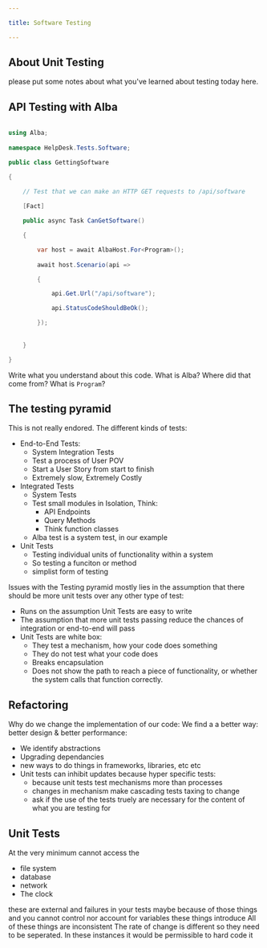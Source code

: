 ```yaml
---

title: Software Testing

---
```

 
## About Unit Testing
 
please put some notes about what you've learned about testing today here.
 
 
## API Testing with Alba
 
```csharp
 
using Alba;
 
namespace HelpDesk.Tests.Software;

public class GettingSoftware

{

    // Test that we can make an HTTP GET requests to /api/software
 
    [Fact]

    public async Task CanGetSoftware()

    {

        var host = await AlbaHost.For<Program>();
 
        await host.Scenario(api =>

        {

            api.Get.Url("/api/software");

            api.StatusCodeShouldBeOk();

        });
 
 
    }

}

```
 
Write what you understand about this code. What is Alba? Where did that come from? What is `Program`?

## The testing pyramid

This is not really endored. The different kinds of tests:
+ End-to-End Tests:
    + System Integration Tests
    + Test a process of User POV
    + Start a User Story from start to finish
    + Extremely slow, Extremely Costly 
+ Integrated Tests
    + System Tests
    + Test small modules in Isolation, Think:
        + API Endpoints
        + Query Methods
        + Think function classes 
    + Alba test is a system test, in our example
+ Unit Tests
    + Testing individual units of functionality within a system
    + So testing a funciton or method
    + simplist form of testing

 Issues with the Testing pyramid mostly lies in the assumption that there should be more unit tests over any other type of test:
 + Runs on the assumption Unit Tests are easy to write
 + The assumption that more unit tests passing reduce the chances of integration or end-to-end will pass
 + Unit Tests are white box:
    + They test a mechanism, how your code does something
    + They do not test what your code does
    + Breaks encapsulation
    + Does not show the path to reach a piece of functionality, or whether the system calls that function correctly.

## Refactoring

Why do we change the implementation of our code: We find a a better way: better design & better performance:
+ We identify abstractions
+ Upgrading dependancies
+ new ways to do things in frameworks, libraries, etc etc
+ Unit tests can inhibit updates because hyper specific tests:
    + because unit tests test mechanisms more than processes
    + changes in mechanism make cascading tests taxing to change
    + ask if the use of the tests truely are necessary for the content of what you are testing for


## Unit Tests
At the very minimum cannot access the
+ file system
+ database
+ network
+ The clock

these are external and failures in your tests maybe because of those things and you cannot control nor account for variables these things introduce
All of these things are inconsistent
The rate of change is different so they need to be seperated.
In these instances it would be permissible to hard code it 